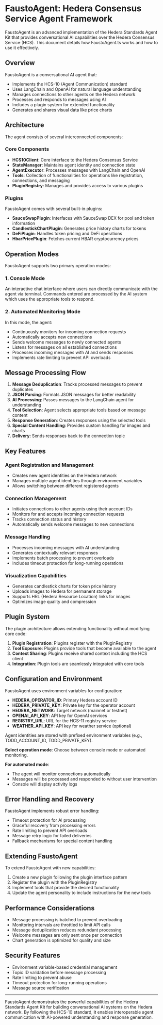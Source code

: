 # FaustoAgent: Hedera Consensus Service Agent Framework

FaustoAgent is an advanced implementation of the Hedera Standards Agent Kit that provides conversational AI capabilities over the Hedera Consensus Service (HCS). This document details how FaustoAgent.ts works and how to use it effectively.

## Overview

FaustoAgent is a conversational AI agent that:
- Implements the HCS-10 (Agent Communication) standard
- Uses LangChain and OpenAI for natural language understanding
- Manages connections to other agents on the Hedera network
- Processes and responds to messages using AI
- Includes a plugin system for extended functionality
- Generates and shares visual data like price charts

## Architecture

The agent consists of several interconnected components:

### Core Components
- **HCS10Client**: Core interface to the Hedera Consensus Service
- **StateManager**: Maintains agent identity and connection state
- **AgentExecutor**: Processes messages with LangChain and OpenAI
- **Tools**: Collection of functionalities for operations like registration, connections, and messaging
- **PluginRegistry**: Manages and provides access to various plugins

### Plugins
FaustoAgent comes with several built-in plugins:
- **SauceSwapPlugin**: Interfaces with SauceSwap DEX for pool and token information
- **CandlestickChartPlugin**: Generates price history charts for tokens
- **DeFiPlugin**: Handles token pricing and DeFi operations
- **HbarPricePlugin**: Fetches current HBAR cryptocurrency prices


## Operation Modes

FaustoAgent supports two primary operation modes:

### 1. Console Mode
An interactive chat interface where users can directly communicate with the agent via terminal. Commands entered are processed by the AI system which uses the appropriate tools to respond.

### 2. Automated Monitoring Mode
In this mode, the agent:
- Continuously monitors for incoming connection requests
- Automatically accepts new connections
- Sends welcome messages to newly connected agents
- Listens for messages on all established connections
- Processes incoming messages with AI and sends responses
- Implements rate limiting to prevent API overloads

## Message Processing Flow

1. **Message Deduplication**: Tracks processed messages to prevent duplicates
2. **JSON Parsing**: Formats JSON messages for better readability
3. **AI Processing**: Passes messages to the LangChain agent for understanding
4. **Tool Selection**: Agent selects appropriate tools based on message content
5. **Response Generation**: Creates responses using the selected tools
6. **Special Content Handling**: Provides custom handling for images and charts
7. **Delivery**: Sends responses back to the connection topic

## Key Features

### Agent Registration and Management
- Creates new agent identities on the Hedera network
- Manages multiple agent identities through environment variables
- Allows switching between different registered agents

### Connection Management
- Initiates connections to other agents using their account IDs
- Monitors for and accepts incoming connection requests
- Tracks connection status and history
- Automatically sends welcome messages to new connections

### Message Handling
- Processes incoming messages with AI understanding
- Generates contextually relevant responses
- Implements batch processing to prevent overloads
- Includes timeout protection for long-running operations

### Visualization Capabilities
- Generates candlestick charts for token price history
- Uploads images to Hedera for permanent storage
- Supports HRL (Hedera Resource Location) links for images
- Optimizes image quality and compression

## Plugin System

The plugin architecture allows extending functionality without modifying core code:

1. **Plugin Registration**: Plugins register with the PluginRegistry
2. **Tool Exposure**: Plugins provide tools that become available to the agent
3. **Context Sharing**: Plugins receive shared context including the HCS client
4. **Integration**: Plugin tools are seamlessly integrated with core tools

## Configuration and Environment

FaustoAgent uses environment variables for configuration:
- **HEDERA_OPERATOR_ID**: Primary Hedera account ID
- **HEDERA_PRIVATE_KEY**: Private key for the operator account
- **HEDERA_NETWORK**: Target network (mainnet or testnet)
- **OPENAI_API_KEY**: API key for OpenAI services
- **REGISTRY_URL**: URL for the HCS-11 registry service
- **WEATHER_API_KEY**: API key for weather service (optional)

Agent identities are stored with prefixed environment variables (e.g., TODD_ACCOUNT_ID, TODD_PRIVATE_KEY).



 **Select operation mode**:
   Choose between console mode or automated monitoring.

 **For automated mode**:
   - The agent will monitor connections automatically
   - Messages will be processed and responded to without user intervention
   - Console will display activity logs

## Error Handling and Recovery

FaustoAgent implements robust error handling:
- Timeout protection for AI processing
- Graceful recovery from processing errors
- Rate limiting to prevent API overloads
- Message retry logic for failed deliveries
- Fallback mechanisms for special content handling

## Extending FaustoAgent

To extend FaustoAgent with new capabilities:
1. Create a new plugin following the plugin interface pattern
2. Register the plugin with the PluginRegistry
3. Implement tools that provide the desired functionality
4. Update the agent personality to include instructions for the new tools

## Performance Considerations

- Message processing is batched to prevent overloading
- Monitoring intervals are throttled to limit API calls
- Message deduplication reduces redundant processing
- Welcome messages are only sent once per connection
- Chart generation is optimized for quality and size

## Security Features

- Environment variable-based credential management
- Topic ID validation before message processing
- Rate limiting to prevent abuse
- Timeout protection for long-running operations
- Message source verification

---

FaustoAgent demonstrates the powerful capabilities of the Hedera Standards Agent Kit for building conversational AI systems on the Hedera network. By following the HCS-10 standard, it enables interoperable agent communication with AI-powered understanding and response generation.
